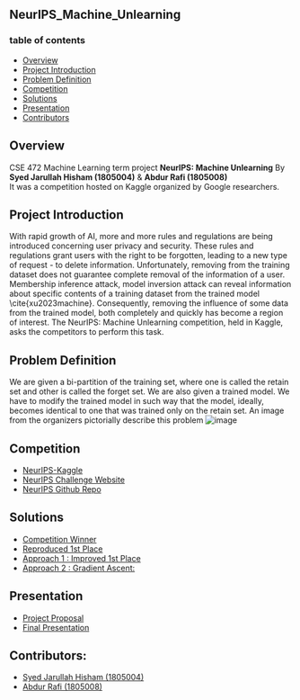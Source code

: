 ## NeurIPS_Machine_Unlearning

### table of contents
   * [Overview](#overview)
   * [Project Introduction](#intro)
   * [Problem Definition](#def)
   * [Competition](#comp)
   * [Solutions](#soln)
   * [Presentation](#present)
   * [Contributors](#cont)

## Overview<a name="overview"></a>
   CSE 472 Machine Learning term project <b>NeurIPS: Machine Unlearning</b> By <b>Syed Jarullah Hisham (1805004)</b> & <b>Abdur Rafi (1805008)</b><br />
   It was a competition hosted on Kaggle organized by Google researchers.

## Project Introduction<a name="intro"></a>
   With rapid growth of AI, more and more rules and regulations are being introduced concerning user privacy and security. These rules and regulations grant users with the right to be forgotten, 
   leading to a new type of request - to delete information. Unfortunately, removing from the training dataset does not guarantee complete removal of the information of a user. Membership inference attack,
   model inversion attack can reveal information about specific contents of a training dataset from the trained model \cite{xu2023machine}. Consequently, removing the influence of some data from the trained 
   model, both completely and quickly has become a region of interest. The NeurIPS: Machine Unlearning competition, held in Kaggle, asks the competitors to perform this task. 

## Problem Definition<a name="def"></a>
   We are given a bi-partition of the training set, where one is called the retain set and other is called the forget set. We are also given a trained model. 
   We have to modify the trained model in such way that the model, ideally, becomes identical to one that was trained only on the retain set. An image from the organizers pictorially describe this problem
                               ![image](https://github.com/hishamcse/NeurIPS_Machine_Unlearning/assets/60782190/bbbb9a57-56cb-4d22-9d86-226a4aab9e71)

## Competition<a name="comp"></a>
   * [NeurIPS-Kaggle](https://www.kaggle.com/competitions/neurips-2023-machine-unlearning)
   * [NeurIPS Challenge Website](https://unlearning-challenge.github.io/)
   * [NeurIPS Github Repo](https://github.com/unlearning-challenge/starting-kit)

## Solutions<a name="soln"></a>
   * [Competition Winner](https://www.kaggle.com/competitions/neurips-2023-machine-unlearning/discussion/458721)
   * [Reproduced 1st Place](https://www.kaggle.com/code/syedjarullahhisham/neurips-machine-unlearning-improved-scl?scriptVersionId=158595208)
   * [Approach 1 : Improved 1st Place](https://www.kaggle.com/code/syedjarullahhisham/neurips-machine-unlearning-improved-scl?scriptVersionId=163792309)
   * [Approach 2 : Gradient Ascent:](https://www.kaggle.com/code/abdurrafi08236/neurips-machine-unlearning-gradient-ascent?scriptVersionId=164117975)

## Presentation<a name="present"></a>
   * [Project Proposal](https://github.com/hishamcse/NeurIPS_Machine_Unlearning/tree/main/Project%20Proposal)
   * [Final Presentation](https://github.com/hishamcse/NeurIPS_Machine_Unlearning/tree/main/Project%20Final%20Presentation)

## Contributors:<a name="cont"></a>
   * [Syed Jarullah Hisham (1805004)](https://hishamcse.github.io/)
   * [Abdur Rafi (1805008)](https://github.com/abdur-rafi)
   
   

